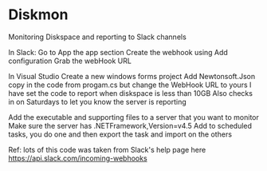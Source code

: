 # Diskmon
Monitoring Diskspace and reporting to Slack channels

In Slack:
  Go to App the app section
  Create the webhook using Add configuration
  Grab the webHook URL

In Visual Studio
  Create a new windows forms project
  Add Newtonsoft.Json
  copy in the code from progam.cs but change the WebHook URL to yours
  I have set the code to report when diskspace is less than 10GB
  Also checks in on Saturdays to let you know the server is reporting


Add the executable and supporting files to a server that you want to monitor
  Make sure the server has .NETFramework,Version=v4.5
  Add to scheduled tasks, you do one and then export the task and import on the others
  
Ref: lots of this code was taken from Slack's help page here https://api.slack.com/incoming-webhooks

